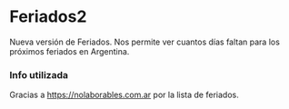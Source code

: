 # Feriados2 
Nueva versión de Feriados. Nos permite ver cuantos días faltan para los próximos feriados en Argentina. 

### Info utilizada
Gracias a https://nolaborables.com.ar por la lista de feriados.